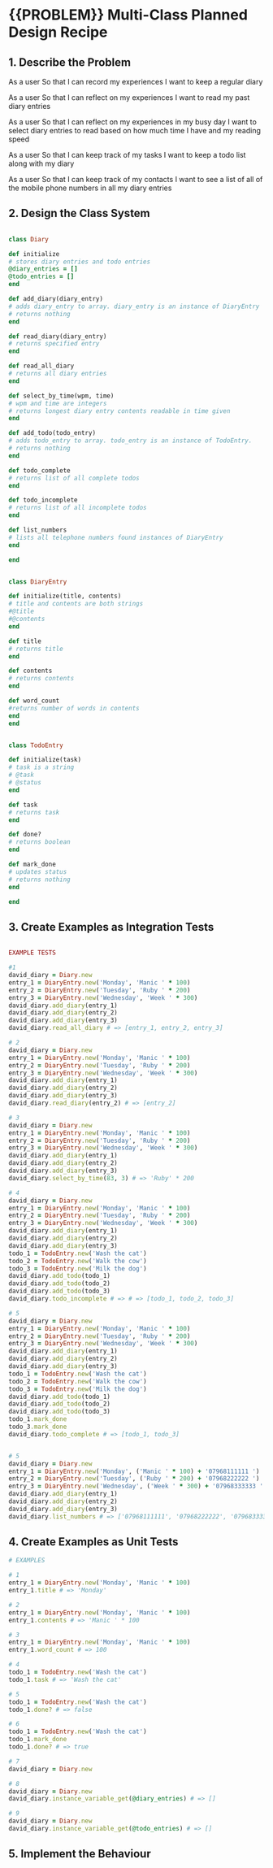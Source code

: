 # {{PROBLEM}} Multi-Class Planned Design Recipe

## 1. Describe the Problem

As a user
So that I can record my experiences
I want to keep a regular diary

As a user
So that I can reflect on my experiences
I want to read my past diary entries

As a user
So that I can reflect on my experiences in my busy day
I want to select diary entries to read based on how much time I have and my reading speed

As a user
So that I can keep track of my tasks
I want to keep a todo list along with my diary

As a user
So that I can keep track of my contacts
I want to see a list of all of the mobile phone numbers in all my diary entries

## 2. Design the Class System

```ruby

class Diary

def initialize
# stores diary entries and todo entries
@diary_entries = []
@todo_entries = []
end

def add_diary(diary_entry)
# adds diary_entry to array. diary_entry is an instance of DiaryEntry
# returns nothing
end

def read_diary(diary_entry)
# returns specified entry
end

def read_all_diary
# returns all diary entries
end

def select_by_time(wpm, time)
# wpm and time are integers
# returns longest diary entry contents readable in time given
end

def add_todo(todo_entry)
# adds todo_entry to array. todo_entry is an instance of TodoEntry. 
# returns nothing
end

def todo_complete
# returns list of all complete todos
end

def todo_incomplete
# returns list of all incomplete todos
end

def list_numbers
# lists all telephone numbers found instances of DiaryEntry
end

end


class DiaryEntry

def initialize(title, contents)
# title and contents are both strings
#@title 
#@contents
end

def title
# returns title
end

def contents
# returns contents
end

def word_count
#returns number of words in contents
end
end


class TodoEntry

def initialize(task)
# task is a string
# @task
# @status
end

def task
# returns task
end

def done?
# returns boolean
end

def mark_done
# updates status
# returns nothing
end

end

```

## 3. Create Examples as Integration Tests


```ruby

EXAMPLE TESTS

#1
david_diary = Diary.new
entry_1 = DiaryEntry.new('Monday', 'Manic ' * 100)
entry_2 = DiaryEntry.new('Tuesday', 'Ruby ' * 200)
entry_3 = DiaryEntry.new('Wednesday', 'Week ' * 300)
david_diary.add_diary(entry_1)
david_diary.add_diary(entry_2)
david_diary.add_diary(entry_3)
david_diary.read_all_diary # => [entry_1, entry_2, entry_3]

# 2
david_diary = Diary.new
entry_1 = DiaryEntry.new('Monday', 'Manic ' * 100)
entry_2 = DiaryEntry.new('Tuesday', 'Ruby ' * 200)
entry_3 = DiaryEntry.new('Wednesday', 'Week ' * 300)
david_diary.add_diary(entry_1)
david_diary.add_diary(entry_2)
david_diary.add_diary(entry_3)
david_diary.read_diary(entry_2) # => [entry_2]

# 3
david_diary = Diary.new
entry_1 = DiaryEntry.new('Monday', 'Manic ' * 100)
entry_2 = DiaryEntry.new('Tuesday', 'Ruby ' * 200)
entry_3 = DiaryEntry.new('Wednesday', 'Week ' * 300)
david_diary.add_diary(entry_1)
david_diary.add_diary(entry_2)
david_diary.add_diary(entry_3)
david_diary.select_by_time(83, 3) # => 'Ruby' * 200

# 4
david_diary = Diary.new
entry_1 = DiaryEntry.new('Monday', 'Manic ' * 100)
entry_2 = DiaryEntry.new('Tuesday', 'Ruby ' * 200)
entry_3 = DiaryEntry.new('Wednesday', 'Week ' * 300)
david_diary.add_diary(entry_1)
david_diary.add_diary(entry_2)
david_diary.add_diary(entry_3)
todo_1 = TodoEntry.new('Wash the cat')
todo_2 = TodoEntry.new('Walk the cow')
todo_3 = TodoEntry.new('Milk the dog')
david_diary.add_todo(todo_1)
david_diary.add_todo(todo_2)
david_diary.add_todo(todo_3)
david_diary.todo_incomplete # => # => [todo_1, todo_2, todo_3]

# 5
david_diary = Diary.new
entry_1 = DiaryEntry.new('Monday', 'Manic ' * 100)
entry_2 = DiaryEntry.new('Tuesday', 'Ruby ' * 200)
entry_3 = DiaryEntry.new('Wednesday', 'Week ' * 300)
david_diary.add_diary(entry_1)
david_diary.add_diary(entry_2)
david_diary.add_diary(entry_3)
todo_1 = TodoEntry.new('Wash the cat')
todo_2 = TodoEntry.new('Walk the cow')
todo_3 = TodoEntry.new('Milk the dog')
david_diary.add_todo(todo_1)
david_diary.add_todo(todo_2)
david_diary.add_todo(todo_3)
todo_1.mark_done
todo_3.mark_done
david_diary.todo_complete # => [todo_1, todo_3]


# 5
david_diary = Diary.new
entry_1 = DiaryEntry.new('Monday', ('Manic ' * 100) + '07968111111 ')
entry_2 = DiaryEntry.new('Tuesday', ('Ruby ' * 200) + '07968222222 ')
entry_3 = DiaryEntry.new('Wednesday', ('Week ' * 300) + '07968333333 ' + '07968444444 ')
david_diary.add_diary(entry_1)
david_diary.add_diary(entry_2)
david_diary.add_diary(entry_3)
david_diary.list_numbers # => ['07968111111', '07968222222', '07968333333', '07968444444']


```
## 4. Create Examples as Unit Tests

```ruby
# EXAMPLES

# 1
entry_1 = DiaryEntry.new('Monday', 'Manic ' * 100)
entry_1.title # => 'Monday'

# 2
entry_1 = DiaryEntry.new('Monday', 'Manic ' * 100)
entry_1.contents # => 'Manic ' * 100

# 3
entry_1 = DiaryEntry.new('Monday', 'Manic ' * 100)
entry_1.word_count # => 100

# 4
todo_1 = TodoEntry.new('Wash the cat')
todo_1.task # => 'Wash the cat'

# 5
todo_1 = TodoEntry.new('Wash the cat')
todo_1.done? # => false

# 6
todo_1 = TodoEntry.new('Wash the cat')
todo_1.mark_done
todo_1.done? # => true

# 7
david_diary = Diary.new

# 8
david_diary = Diary.new
david_diary.instance_variable_get(@diary_entries) # => []

# 9
david_diary = Diary.new
david_diary.instance_variable_get(@todo_entries) # => []

```


## 5. Implement the Behaviour


